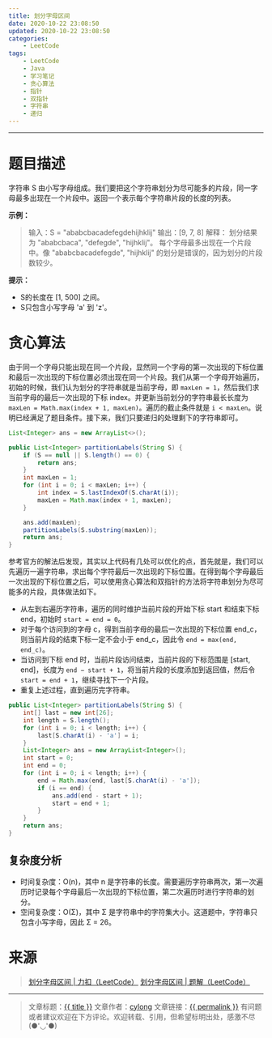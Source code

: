 ```yaml
---
title: 划分字母区间
date: 2020-10-22 23:08:50
updated: 2020-10-22 23:08:50
categories:
    - LeetCode
tags:
    - LeetCode
    - Java
    - 学习笔记
    - 贪心算法
    - 指针
    - 双指针
    - 字符串
    - 递归
---
```

---

# 题目描述

字符串 S 由小写字母组成。我们要把这个字符串划分为尽可能多的片段，同一字母最多出现在一个片段中。返回一个表示每个字符串片段的长度的列表。

**示例：**
> 输入：S = "ababcbacadefegdehijhklij"
> 输出：[9, 7, 8]
> 解释：
> 划分结果为 "ababcbaca", "defegde", "hijhklij"。
> 每个字母最多出现在一个片段中。像 "ababcbacadefegde", "hijhklij" 的划分是错误的，因为划分的片段数较少。

**提示：**
* S的长度在 [1, 500] 之间。
* S只包含小写字母 'a' 到 'z'。

<!-- more -->

# 贪心算法

由于同一个字母只能出现在同一个片段，显然同一个字母的第一次出现的下标位置和最后一次出现的下标位置必须出现在同一个片段。我们从第一个字母开始遍历，初始的时候，我们认为划分的字符串就是当前字母，即 `maxLen = 1`，然后我们求当前字母的最后一次出现的下标 index。并更新当前划分的字符串最长长度为 `maxLen = Math.max(index + 1, maxLen)`。遍历的截止条件就是 `i < maxLen`。说明已经满足了题目条件。接下来，我们只要递归的处理剩下的字符串即可。

```java
List<Integer> ans = new ArrayList<>();

public List<Integer> partitionLabels(String S) {
    if (S == null || S.length() == 0) {
        return ans;
    }
    int maxLen = 1;
    for (int i = 0; i < maxLen; i++) {
        int index = S.lastIndexOf(S.charAt(i));
        maxLen = Math.max(index + 1, maxLen);
    }

    ans.add(maxLen);
    partitionLabels(S.substring(maxLen));
    return ans;
}
```

参考官方的解法后发现，其实以上代码有几处可以优化的点，首先就是，我们可以先遍历一遍字符串，求出每个字符最后一次出现的下标位置。在得到每个字母最后一次出现的下标位置之后，可以使用贪心算法和双指针的方法将字符串划分为尽可能多的片段，具体做法如下。
                                                  
* 从左到右遍历字符串，遍历的同时维护当前片段的开始下标 start 和结束下标 end，初始时 `start = end = 0`。
* 对于每个访问到的字母 c，得到当前字母的最后一次出现的下标位置 end_c，则当前片段的结束下标一定不会小于 end_c，因此令 `end = max(end, end_c)`。
* 当访问到下标 end 时，当前片段访问结束，当前片段的下标范围是 [start, end]，长度为 `end − start + 1`，将当前片段的长度添加到返回值，然后令 `start = end + 1`，继续寻找下一个片段。
* 重复上述过程，直到遍历完字符串。

```java
public List<Integer> partitionLabels(String S) {
    int[] last = new int[26];
    int length = S.length();
    for (int i = 0; i < length; i++) {
        last[S.charAt(i) - 'a'] = i;
    }
    List<Integer> ans = new ArrayList<Integer>();
    int start = 0;
    int end = 0;
    for (int i = 0; i < length; i++) {
        end = Math.max(end, last[S.charAt(i) - 'a']);
        if (i == end) {
            ans.add(end - start + 1);
            start = end + 1;
        }
    }
    return ans;
}
```

## 复杂度分析
* 时间复杂度：O(n)，其中 n 是字符串的长度。需要遍历字符串两次，第一次遍历时记录每个字母最后一次出现的下标位置，第二次遍历时进行字符串的划分。
* 空间复杂度：O(Σ)，其中 Σ 是字符串中的字符集大小。这道题中，字符串只包含小写字母，因此 Σ = 26。

# 来源

> [划分字母区间 | 力扣（LeetCode）][1]
> [划分字母区间 | 题解（LeetCode）][2]

---

> 文章标题：<a href='{{ permalink }}' title='{{ title }}' >{{ title }}</a>
> 文章作者：[cylong](http://www.cylong.com/about/ "cylong")
> 文章链接：<a href='{{ permalink }}' title='{{ title }}' >{{ permalink }}</a>
> 有问题或者建议欢迎在下方评论。欢迎转载、引用，但希望标明出处，感激不尽(●'◡'●)

[1]: https://leetcode-cn.com/problems/partition-labels/ "划分字母区间 | 力扣（LeetCode）"
[2]: https://leetcode-cn.com/problems/partition-labels/solution/hua-fen-zi-mu-qu-jian-by-leetcode-solution/ "划分字母区间 | 题解（LeetCode）"
